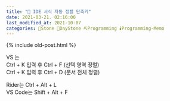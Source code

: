 ```yaml
---
title: "🌱 IDE 서식 자동 정렬 단축키"
date: 2021-03-21. 02:16:00
last_modified_at: 2021-10-07
categories: 🗿Stone 🌱DayStone ⛏️Programming 🕯️Programming-Memo
---
```

{% include old-post.html %}

VS 는  
Ctrl + K 입력 후 Ctrl + F (선택 영역 정렬)  
Ctrl + K 입력 후 Ctrl + D (문서 전체 정렬)  

Rider는 Ctrl + Alt + L  
VS Code는 Shift + Alt + F  

